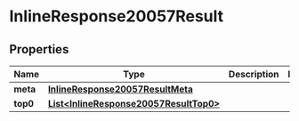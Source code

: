 # InlineResponse20057Result

## Properties
Name | Type | Description | Notes
------------ | ------------- | ------------- | -------------
**meta** | [**InlineResponse20057ResultMeta**](InlineResponse20057ResultMeta.md) |  | 
**top0** | [**List&lt;InlineResponse20057ResultTop0&gt;**](InlineResponse20057ResultTop0.md) |  | 

